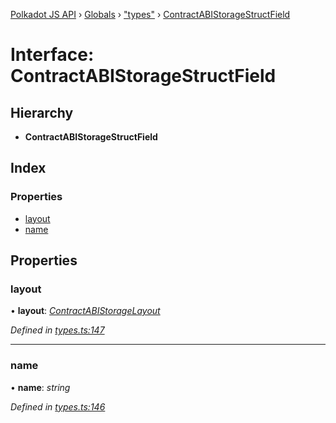 [Polkadot JS API](../README.md) › [Globals](../globals.md) › ["types"](../modules/_types_.md) › [ContractABIStorageStructField](_types_.contractabistoragestructfield.md)

# Interface: ContractABIStorageStructField

## Hierarchy

* **ContractABIStorageStructField**

## Index

### Properties

* [layout](_types_.contractabistoragestructfield.md#layout)
* [name](_types_.contractabistoragestructfield.md#name)

## Properties

###  layout

• **layout**: *[ContractABIStorageLayout](../modules/_types_.md#contractabistoragelayout)*

*Defined in [types.ts:147](https://github.com/polkadot-js/api/blob/e056675b3a/packages/api-contract/src/types.ts#L147)*

___

###  name

• **name**: *string*

*Defined in [types.ts:146](https://github.com/polkadot-js/api/blob/e056675b3a/packages/api-contract/src/types.ts#L146)*
